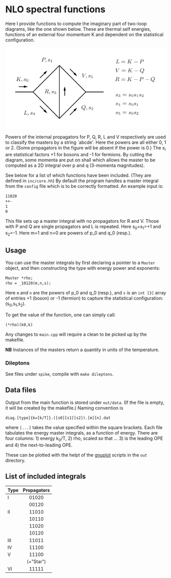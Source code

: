 # NLO spectral functions

Here I provide functions to compute the imaginary part of 
two-loop diagrams, like the one shown below.
These are thermal self energies, functions of an external four momentum K
and dependent on the statistical configuration.

![Labelling of generic two-loop diagram](inc/twoloop.png?raw=true "2-loop")

Powers of the internal propagators for P, Q, R, L and V respectively are 
used to classify the masters by a string `abcde'.
Here the powers are all either 0, 1 or 2. 
(Some propagators in the figure will be absent if the power is 0.)
The s<sub>i</sub> are statistical factors +1 for bosons
and -1 for fermions.
By cutting the diagram, some momenta are put on shall which allows
the master to be computed as a 2D integral over p and q (3-momenta magnitudes).

See below for a list of which functions have been included.
(They are defined in `inc/core.hh`)
By default the program handles a master integral from the
`config` file which is to be correctly formatted.
An example input is:
```
11020
++-
1
0
```
This file sets up a master integral with no propagators for R and V.
Those with P and Q are single propagators and L is repeated.
Here s<sub>0</sub>=s<sub>1</sub>=+1 and s<sub>2</sub>=-1.
Here m=1 and n=0 are  powers of p_0 and q_0 (resp.).


## Usage

You can use the master integrals by first declaring
a pointer to a `Master` object, and then constructing
the type with energy power and exponents:
```
Master *rho;
rho = _10120(m,n,s);
```
Here `m` and `n` are the powers of p_0 and q_0 (resp.),
and `s` is an `int [3]` array of entries +1 (boson)
or -1 (fermion) to capture the statistical 
configuration: (s<sub>0</sub>,s<sub>1</sub>,s<sub>2</sub>).

To get the value of the function, one can simply call:
```
(*rho)(k0,k)
```
Any changes to `main.cpp` will require a clean to be picked up
by the makefile.

**NB** Instances of the masters return a quantity in units
of the temperature. 

### Dileptons

See files under `spike`, compile with `make dileptons`.


## Data files

Output from the main function is stored under `out/data`. 
(If the file is empty, it will be created by the makefile.)
Naming convention is
```
diag.[type]{k=[k/T]}.([s0][s1][s2]).[m][n].dat
```
where `[...]` takes the value specified within the square brackets.
Each file tabulates the energy master integrals, as a function of energy.
There are four columns: 1) energy k<sub>0</sub>/T, 2) rho, scaled so that ...
3) is the leading OPE and 4) the next-to-leading OPE.

These can be plotted with the helpt of the [gnuplot](https://www.gnuplot.info)
scripts in the `out` directory.


## List of included integrals

| Type     |  Propagators |
|:---------|:------------:|
| I        | 01020        |
|          | 00120        |
| II       | 11010        |
|          | 10110        |
|          | 11020        |
|          | 10120        |
| III      | 11011        |
| IV       | 11100        |
| V        | 11100        |
|          | (+"Star")    |
| VI       | 11111        |

